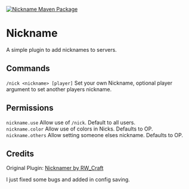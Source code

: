 [![Nickname Maven Package](https://github.com/OstlerDev/Nickname/actions/workflows/maven-package.yml/badge.svg)](https://github.com/OstlerDev/Nickname/actions/workflows/maven-package.yml)

# Nickname

A simple plugin to add nicknames to servers.

## Commands

``/nick <nickname> [player]`` Set your own Nickname, optional player argument to set another players nickname.

## Permissions
``nickname.use`` Allow use of ``/nick``. Default to all users.  
``nickname.color`` Allow use of colors in Nicks. Defaults to OP.  
``nickname.others`` Allow setting someone elses nickname. Defaults to OP.  

## Credits

Original Plugin: [Nicknamer by RW_Craft](https://www.spigotmc.org/resources/nicknamer.4668/)

I just fixed some bugs and added in config saving.
